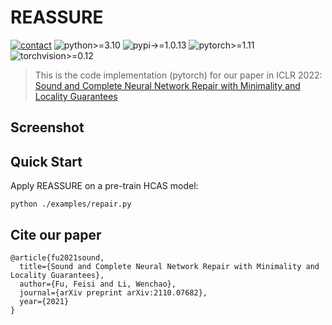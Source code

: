 # REASSURE
[![contact](https://img.shields.io/badge/contact-fufeisi@bu.edu-coral)](fufeisi@bu.edu)
![python>=3.10](https://img.shields.io/badge/python->=3.10-informational.svg)
![pypi->=1.0.13](https://img.shields.io/badge/pypi->=1.0.13-informational.svg)
![pytorch>=1.11](https://img.shields.io/badge/pytorch->=1.11-informational.svg)
![torchvision>=0.12](https://img.shields.io/badge/torchvision->=0.12-informational.svg)

> This is the code implementation (pytorch) for our paper in ICLR 2022:  
> [Sound and Complete Neural Network Repair with Minimality and Locality Guarantees](https://arxiv.org/abs/2110.07682)

## Screenshot

## Quick Start
Apply REASSURE on a pre-train HCAS model:
 ```python3
 python ./examples/repair.py
 ```

## Cite our paper
```
@article{fu2021sound,
  title={Sound and Complete Neural Network Repair with Minimality and Locality Guarantees},
  author={Fu, Feisi and Li, Wenchao},
  journal={arXiv preprint arXiv:2110.07682},
  year={2021}
}
```
